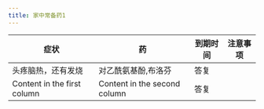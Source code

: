 ```yaml
---
title: 家中常备药1
---
```




| 症状                        | 药                           | 到期时间 |   注意事项  | 
| --------------------------- | ---------------------------- | -------- | --- |
| 头疼脑热，还有发烧          | 对乙酰氨基酚,布洛芬          | 答复     |     |
| Content in the first column | Content in the second column | 答复     |     |